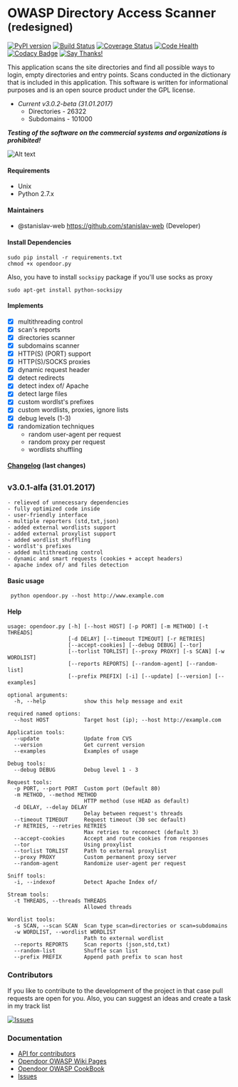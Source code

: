 OWASP Directory Access Scanner <sup>(redesigned)</sup>
==================================

[![PyPI version](https://badge.fury.io/py/opendoor.svg)](https://badge.fury.io/py/opendoor) [![Build Status](https://travis-ci.org/stanislav-web/OpenDoor.svg?branch=master)](https://travis-ci.org/stanislav-web/OpenDoor) [![Coverage Status](https://coveralls.io/repos/github/stanislav-web/OpenDoor/badge.svg?branch=master)](https://coveralls.io/github/stanislav-web/OpenDoor?branch=master) [![Code Health](https://landscape.io/github/stanislav-web/OpenDoor/master/landscape.svg?style=flat)](https://landscape.io/github/stanislav-web/OpenDoor/master)
 [![Codacy Badge](https://api.codacy.com/project/badge/Grade/edc54f96aa9748979f59d414daa978c6)](https://www.codacy.com/app/stanisov/OpenDoor?utm_source=github.com&amp;utm_medium=referral&amp;utm_content=stanislav-web/OpenDoor&amp;utm_campaign=Badge_Grade) [![Say Thanks!](https://img.shields.io/badge/SayThanks.io-%E2%98%BC-1EAEDB.svg)](https://saythanks.io/to/stanislav-web)



This application scans the site directories and find all possible ways to login, empty directories and entry points.
Scans conducted in the dictionary that is included in this application.
This software is written for informational purposes and is an open source product under the GPL license.

* *Current v3.0.2-beta (31.01.2017)*
    - Directories - 26322
    - Subdomains - 101000

***Testing of the software on the commercial systems and organizations is prohibited!***

![Alt text](http://dl3.joxi.net/drive/2017/01/30/0001/0378/90490/90/e309742b5c.jpg "OpenDoor OWASP")


#### Requirements
* Unix
* Python 2.7.x

#### Maintainers
- @stanislav-web <https://github.com/stanislav-web> (Developer)

#### Install Dependencies
```
sudo pip install -r requirements.txt
chmod +x opendoor.py
```
Also, you have to install `socksipy` package if you'll use socks as proxy
```
sudo apt-get install python-socksipy
```

#### Implements
- [x] multithreading control
- [x] scan's reports
- [x] directories scanner
- [x] subdomains scanner
- [x] HTTP(S) (PORT) support
- [x] HTTP(S)/SOCKS proxies
- [x] dynamic request header
- [x] detect redirects
- [x] detect index of/ Apache
- [x] detect large files
- [x] custom wordlst's prefixes
- [x] custom wordlists, proxies, ignore lists
- [x] debug levels (1-3)
- [x] randomization techniques
    * random user-agent per request
    * random proxy per request
    * wordlists shuffling


#### [Changelog](CHANGELOG.md) (last changes)

<sub>v3.0.1-alfa (31.01.2017)</sub>
-------------------------
    - relieved of unnecessary dependencies
    - fully optimized code inside
    - user-friendly interface
    - multiple reporters (std,txt,json)
    - added external wordlists support
    - added external proxylist support
    - added wordlist shuffling
    - wordlst's prefixes
    - added multithreading control
    - dynamic and smart requests (cookies + accept headers)
    - apache index of/ and files detection

#### Basic usage
```
 python opendoor.py --host http://www.example.com
```
#### Help
```
usage: opendoor.py [-h] [--host HOST] [-p PORT] [-m METHOD] [-t THREADS]
                   [-d DELAY] [--timeout TIMEOUT] [-r RETRIES]
                   [--accept-cookies] [--debug DEBUG] [--tor]
                   [--torlist TORLIST] [--proxy PROXY] [-s SCAN] [-w WORDLIST]
                   [--reports REPORTS] [--random-agent] [--random-list]
                   [--prefix PREFIX] [-i] [--update] [--version] [--examples]

optional arguments:
  -h, --help            show this help message and exit

required named options:
  --host HOST           Target host (ip); --host http://example.com

Application tools:
  --update              Update from CVS
  --version             Get current version
  --examples            Examples of usage

Debug tools:
  --debug DEBUG         Debug level 1 - 3

Request tools:
  -p PORT, --port PORT  Custom port (Default 80)
  -m METHOD, --method METHOD
                        HTTP method (use HEAD as default)
  -d DELAY, --delay DELAY
                        Delay between request's threads
  --timeout TIMEOUT     Request timeout (30 sec default)
  -r RETRIES, --retries RETRIES
                        Max retries to reconnect (default 3)
  --accept-cookies      Accept and route cookies from responses
  --tor                 Using proxylist
  --torlist TORLIST     Path to external proxylist
  --proxy PROXY         Custom permanent proxy server
  --random-agent        Randomize user-agent per request

Sniff tools:
  -i, --indexof         Detect Apache Index of/

Stream tools:
  -t THREADS, --threads THREADS
                        Allowed threads

Wordlist tools:
  -s SCAN, --scan SCAN  Scan type scan=directories or scan=subdomains
  -w WORDLIST, --wordlist WORDLIST
                        Path to external wordlist
  --reports REPORTS     Scan reports (json,std,txt)
  --random-list         Shuffle scan list
  --prefix PREFIX       Append path prefix to scan host

```

### Contributors
If  you like to contribute to the development of the project in that case pull requests are open for you.
Also, you can suggest an ideas and create a task in my track list

[![Issues](https://badge.waffle.io/stanislav-web/OpenDoor.png?label=Ready)](https://waffle.io/stanislav-web/OpenDoor)

### Documentation
- [API for contributors ](https://pythonhosted.org/opendoor/)
- [Opendoor OWASP Wiki Pages ](https://github.com/stanislav-web/OpenDoor/wiki)
- [Opendoor OWASP CookBook ](https://github.com/stanislav-web/OpenDoor/wiki)
- [Issues](https://github.com/stanislav-web/OpenDoor/issues)

